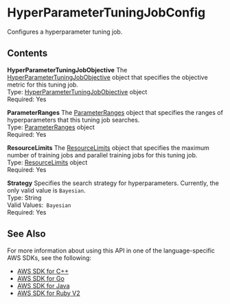 # HyperParameterTuningJobConfig<a name="API_HyperParameterTuningJobConfig"></a>

Configures a hyperparameter tuning job\.

## Contents<a name="API_HyperParameterTuningJobConfig_Contents"></a>

 **HyperParameterTuningJobObjective**   <a name="SageMaker-Type-HyperParameterTuningJobConfig-HyperParameterTuningJobObjective"></a>
The [HyperParameterTuningJobObjective](API_HyperParameterTuningJobObjective.md) object that specifies the objective metric for this tuning job\.  
Type: [HyperParameterTuningJobObjective](API_HyperParameterTuningJobObjective.md) object  
Required: Yes

 **ParameterRanges**   <a name="SageMaker-Type-HyperParameterTuningJobConfig-ParameterRanges"></a>
The [ParameterRanges](API_ParameterRanges.md) object that specifies the ranges of hyperparameters that this tuning job searches\.  
Type: [ParameterRanges](API_ParameterRanges.md) object  
Required: Yes

 **ResourceLimits**   <a name="SageMaker-Type-HyperParameterTuningJobConfig-ResourceLimits"></a>
The [ResourceLimits](API_ResourceLimits.md) object that specifies the maximum number of training jobs and parallel training jobs for this tuning job\.  
Type: [ResourceLimits](API_ResourceLimits.md) object  
Required: Yes

 **Strategy**   <a name="SageMaker-Type-HyperParameterTuningJobConfig-Strategy"></a>
Specifies the search strategy for hyperparameters\. Currently, the only valid value is `Bayesian`\.  
Type: String  
Valid Values:` Bayesian`   
Required: Yes

## See Also<a name="API_HyperParameterTuningJobConfig_SeeAlso"></a>

For more information about using this API in one of the language\-specific AWS SDKs, see the following:
+  [AWS SDK for C\+\+](https://docs.aws.amazon.com/goto/SdkForCpp/sagemaker-2017-07-24/HyperParameterTuningJobConfig) 
+  [AWS SDK for Go](https://docs.aws.amazon.com/goto/SdkForGoV1/sagemaker-2017-07-24/HyperParameterTuningJobConfig) 
+  [AWS SDK for Java](https://docs.aws.amazon.com/goto/SdkForJava/sagemaker-2017-07-24/HyperParameterTuningJobConfig) 
+  [AWS SDK for Ruby V2](https://docs.aws.amazon.com/goto/SdkForRubyV2/sagemaker-2017-07-24/HyperParameterTuningJobConfig) 